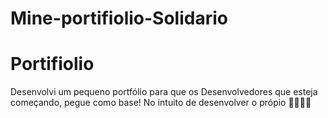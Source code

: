# Mine-portifiolio-Solidario
# Portifiolio
Desenvolvi um pequeno portfólio para que os Desenvolvedores que esteja começando, pegue como base! No intuito de desenvolver o própio 🚀👨‍💻👨‍
